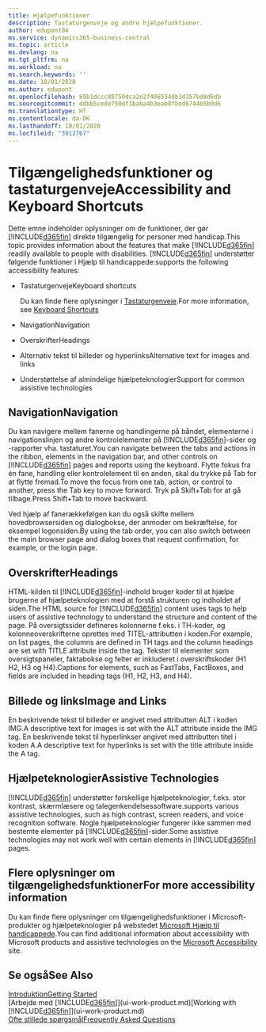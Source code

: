 ```yaml
---
title: Hjælpefunktioner
description: Tastaturgenveje og andre hjælpefunktioner.
author: edupont04
ms.service: dynamics365-business-central
ms.topic: article
ms.devlang: na
ms.tgt_pltfrm: na
ms.workload: na
ms.search.keywords: ''
ms.date: 10/01/2020
ms.author: edupont
ms.openlocfilehash: 69b1dccc88750dca2e2f406554db34357bd8d6db
ms.sourcegitcommit: ddbb5cede750df1baba4b3eab8fbed6744b5b9d6
ms.translationtype: HT
ms.contentlocale: da-DK
ms.lasthandoff: 10/01/2020
ms.locfileid: "3912767"
---
```

# <a name="accessibility-and-keyboard-shortcuts"></a><span data-ttu-id="daea5-103">Tilgængelighedsfunktioner og tastaturgenveje</span><span class="sxs-lookup"><span data-stu-id="daea5-103">Accessibility and Keyboard Shortcuts</span></span>
<span data-ttu-id="daea5-104">Dette emne indeholder oplysninger om de funktioner, der gør [!INCLUDE[d365fin](includes/d365fin_md.md)] direkte tilgængelig for personer med handicap.</span><span class="sxs-lookup"><span data-stu-id="daea5-104">This topic provides information about the features that make [!INCLUDE[d365fin](includes/d365fin_md.md)] readily available to people with disabilities.</span></span> [!INCLUDE[d365fin](includes/d365fin_md.md)] <span data-ttu-id="daea5-105">understøtter følgende funktioner i Hjælp til handicappede:</span><span class="sxs-lookup"><span data-stu-id="daea5-105">supports the following accessibility features:</span></span>  

-   <span data-ttu-id="daea5-106">Tastaturgenveje</span><span class="sxs-lookup"><span data-stu-id="daea5-106">Keyboard shortcuts</span></span>

    <span data-ttu-id="daea5-107">Du kan finde flere oplysninger i [Tastaturgenveje](keyboard-shortcuts.md).</span><span class="sxs-lookup"><span data-stu-id="daea5-107">For more information, see [Keyboard Shortcuts](keyboard-shortcuts.md)</span></span>

-   <span data-ttu-id="daea5-108">Navigation</span><span class="sxs-lookup"><span data-stu-id="daea5-108">Navigation</span></span>  

-   <span data-ttu-id="daea5-109">Overskrifter</span><span class="sxs-lookup"><span data-stu-id="daea5-109">Headings</span></span>  

-   <span data-ttu-id="daea5-110">Alternativ tekst til billeder og hyperlinks</span><span class="sxs-lookup"><span data-stu-id="daea5-110">Alternative text for images and links</span></span>  

-   <span data-ttu-id="daea5-111">Understøttelse af almindelige hjælpeteknologier</span><span class="sxs-lookup"><span data-stu-id="daea5-111">Support for common assistive technologies</span></span>  

<!-- moved to separate article
##  <a name="Keyboard"></a> Keyboard Shortcuts in the browser
 [!INCLUDE[d365fin](includes/d365fin_md.md)] supports the keyboard shortcuts that are supported by most web browsers. The keyboard shortcuts described here refer to the U.S. keyboard layout. The layout of the keys on other keyboards may not correspond exactly to the keys on a U.S. keyboard.  

|To do this|Press|  
|----------------|-----------|  
|To move focus to the next or previous control or element on a page, such as buttons, fields, or items in a list.|Tab, Shift+Tab|  
|To enable or access the element or control that is in focus.|Enter|  
|To scroll items up and down in a list.|Up Arrow, Down Arrow|  
|To scroll columns of an item left and right in a list.|Left Arrow, Right Arrow|  
|To open a drop-down list or look up a value for a field.|Alt+Down Arrow|  
|To move focus to the next element outside the list.|Ctrl + Enter|  
|To see the transactions that resulted in a calculated value in a field.|Alt+Right Arrow|  

-->

##  <a name="navigation"></a><a name="Navigation"></a> <span data-ttu-id="daea5-112">Navigation</span><span class="sxs-lookup"><span data-stu-id="daea5-112">Navigation</span></span>  
 <span data-ttu-id="daea5-113">Du kan navigere mellem fanerne og handlingerne på båndet, elementerne i navigationslinjen og andre kontrolelementer på [!INCLUDE[d365fin](includes/d365fin_md.md)]-sider og -rapporter vha. tastaturet.</span><span class="sxs-lookup"><span data-stu-id="daea5-113">You can navigate between the tabs and actions in the ribbon, elements in the navigation bar, and other controls on [!INCLUDE[d365fin](includes/d365fin_md.md)] pages and reports using the keyboard.</span></span> <span data-ttu-id="daea5-114">Flytte fokus fra én fane, handling eller kontrolelement til en anden, skal du trykke på Tab for at flytte fremad.</span><span class="sxs-lookup"><span data-stu-id="daea5-114">To move the focus from one tab, action, or control to another, press the Tab key to move forward.</span></span> <span data-ttu-id="daea5-115">Tryk på Skift+Tab for at gå tilbage.</span><span class="sxs-lookup"><span data-stu-id="daea5-115">Press Shift+Tab to move backward.</span></span>  

 <span data-ttu-id="daea5-116">Ved hjælp af fanerækkefølgen kan du også skifte mellem hovedbrowsersiden og dialogbokse, der anmoder om bekræftelse, for eksempel logonsiden.</span><span class="sxs-lookup"><span data-stu-id="daea5-116">By using the tab order, you can also switch between the main browser page and dialog boxes that request confirmation, for example, or the login page.</span></span>  

##  <a name="headings"></a><a name="Headings"></a> <span data-ttu-id="daea5-117">Overskrifter</span><span class="sxs-lookup"><span data-stu-id="daea5-117">Headings</span></span>  
 <span data-ttu-id="daea5-118">HTML-kilden til [!INCLUDE[d365fin](includes/d365fin_md.md)]-indhold bruger koder til at hjælpe brugerne af hjælpeteknologien med at forstå strukturen og indholdet af siden.</span><span class="sxs-lookup"><span data-stu-id="daea5-118">The HTML source for [!INCLUDE[d365fin](includes/d365fin_md.md)] content uses tags to help users of assistive technology to understand the structure and content of the page.</span></span> <span data-ttu-id="daea5-119">På oversigtssider defineres kolonnerne f.eks. i TH-koder, og kolonneoverskrifterne oprettes med TITEL-attributten i koden.</span><span class="sxs-lookup"><span data-stu-id="daea5-119">For example, on list pages, the columns are defined in TH tags and the column headings are set with TITLE attribute inside the tag.</span></span> <span data-ttu-id="daea5-120">Tekster til elementer som oversigtspaneler, faktabokse og felter er inkluderet i overskriftskoder (H1 H2, H3 og H4).</span><span class="sxs-lookup"><span data-stu-id="daea5-120">Captions for elements, such as FastTabs, FactBoxes, and fields are included in heading tags (H1, H2, H3, and H4).</span></span>  

##  <a name="image-and-links"></a><a name="Images"></a> <span data-ttu-id="daea5-121">Billede og links</span><span class="sxs-lookup"><span data-stu-id="daea5-121">Image and Links</span></span>  
 <span data-ttu-id="daea5-122">En beskrivende tekst til billeder er angivet med attributten ALT i koden IMG.</span><span class="sxs-lookup"><span data-stu-id="daea5-122">A descriptive text for images is set with the ALT attribute inside the IMG tag.</span></span> <span data-ttu-id="daea5-123">En beskrivende tekst til hyperlinkser angivet med attributten titel i koden A.</span><span class="sxs-lookup"><span data-stu-id="daea5-123">A descriptive text for hyperlinks is set with the title attribute inside the A tag.</span></span>  

##  <a name="assistive-technologies"></a><a name="AssistiveTech"></a> <span data-ttu-id="daea5-124">Hjælpeteknologier</span><span class="sxs-lookup"><span data-stu-id="daea5-124">Assistive Technologies</span></span>  
[!INCLUDE[d365fin](includes/d365fin_md.md)] <span data-ttu-id="daea5-125">understøtter forskellige hjælpeteknologier, f.eks. stor kontrast, skærmlæsere og talegenkendelsessoftware.</span><span class="sxs-lookup"><span data-stu-id="daea5-125">supports various assistive technologies, such as high contrast, screen readers, and voice recognition software.</span></span> <span data-ttu-id="daea5-126">Nogle hjælpeteknologier fungerer ikke sammen med bestemte elementer på [!INCLUDE[d365fin](includes/d365fin_md.md)]-sider.</span><span class="sxs-lookup"><span data-stu-id="daea5-126">Some assistive technologies may not work well with certain elements in [!INCLUDE[d365fin](includes/d365fin_md.md)] pages.</span></span>  

## <a name="for-more-accessibility-information"></a><span data-ttu-id="daea5-127">Flere oplysninger om tilgængelighedsfunktioner</span><span class="sxs-lookup"><span data-stu-id="daea5-127">For more accessibility information</span></span>  
<span data-ttu-id="daea5-128">Du kan finde flere oplysninger om tilgængelighedsfunktioner i Microsoft-produkter og hjælpeteknologier på webstedet [Microsoft Hjælp til handicappede](https://go.microsoft.com/fwlink/?LinkId=262160).</span><span class="sxs-lookup"><span data-stu-id="daea5-128">You can find additional information about accessibility with Microsoft products and assistive technologies on the [Microsoft Accessibility](https://go.microsoft.com/fwlink/?LinkId=262160) site.</span></span>

## <a name="see-also"></a><span data-ttu-id="daea5-129">Se også</span><span class="sxs-lookup"><span data-stu-id="daea5-129">See Also</span></span>
[<span data-ttu-id="daea5-130">Introduktion</span><span class="sxs-lookup"><span data-stu-id="daea5-130">Getting Started</span></span>](product-get-started.md)  
<span data-ttu-id="daea5-131">[Arbejde med [!INCLUDE[d365fin](includes/d365fin_md.md)]](ui-work-product.md)</span><span class="sxs-lookup"><span data-stu-id="daea5-131">[Working with [!INCLUDE[d365fin](includes/d365fin_md.md)]](ui-work-product.md)</span></span>  
[<span data-ttu-id="daea5-132">Ofte stillede spørgsmål</span><span class="sxs-lookup"><span data-stu-id="daea5-132">Frequently Asked Questions</span></span>](across-faq.md)  
